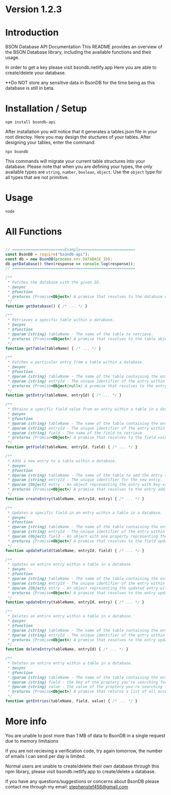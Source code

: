 # Version 1.2.3

# Introduction

BSON Database API Documentation
This README provides an overview of the BSON Database library, 
including the available functions and their usage. 

In order to get a key please visit bsondb.netlify.app
Here you are able to create/delete your database.

**Do NOT store any sensitive data in BsonDB for the time being
as this database is still in beta.

# Installation / Setup

`npm install bsondb-api`

After installation you will notice that it generates a tables.json
file in your root directoy. Here you may design the stuctures of your
tables. After designing your tables, enter the command:

`npx bsondb`

This commands will migrate your current table structures into your database.
Please note that when you are defining your types, the only available types
are `string`, `number`, `boolean`, `object`. Use the `object` type for all
types that are not primitive.


# Usage

`node`

# All Functions

```js

// =======================Example========================
const BsonDB = require("bsondb-api");
const db = new BsonDB(process.env.DATABASE_ID);
db.getDatabase().then(response => console.log(response));
// ======================================================

/**
 * Fetches the database with the given ID.
 * @async
 * @function
 * @returns {Promise<Object>} A promise that resolves to the database object or An error object on fail.
 */
function getDatabase() { /* ... */ }

/**
 * Retrieves a specific table within a database.
 * @async
 * @function
 * @param {string} tableName - The name of the table to retrieve.
 * @returns {Promise<Object>} A promise that resolves to the table object or An error object on fail.
 */
function getTable(tableName) { /* ... */ }

/**
 * Fetches a particular entry from a table within a database.
 * @async
 * @function
 * @param {string} tableName - The name of the table containing the entry.
 * @param {string} entryId - The unique identifier of the entry within the table.
 * @returns {Promise<Object|null>} A promise that resolves to the entry object or an error object.
 */
function getEntry(tableName, entryId) { /* ... */ }

/**
 * Obtains a specific field value from an entry within a table in a database.
 * @async
 * @function
 * @param {string} tableName - The name of the table containing the entry.
 * @param {string} entryId - The unique identifier of the entry within the table.
 * @param {string} field - The name of the field to retrieve.
 * @returns {Promise<Object>} A promise that resolves to the field value or an error object.
 */
function getField(tableName, entryId, field) { /* ... */ }

/**
 * Adds a new entry to a table within a database.
 * @async
 * @function
 * @param {string} tableName - The name of the table to add the entry to.
 * @param {string} entryId - The unique identifier for the new entry.
 * @param {Object} entry - An object representing the entry with key-value pairs.
 * @returns {Promise<Object>} A promise that resolves to the entry addition result or an error object.
 */
function createEntry(tableName, entryId, entry) { /* ... */ }

/**
 * Updates a specific field in an entry within a table in a database.
 * @async
 * @function
 * @param {string} tableName - The name of the table containing the entry.
 * @param {string} entryId - The unique identifier of the entry within the table.
 * @param {Object} field - An object with one property representing the updated field and its value.
 * @returns {Promise<Object>} A promise that resolves to the field update result or an error object.
 */
function updateField(tableName, entryId, field) { /* ... */ }

/**
 * Updates an entire entry within a table in a database.
 * @async
 * @function
 * @param {string} tableName - The name of the table containing the entry.
 * @param {string} entryId - The unique identifier of the entry within the table.
 * @param {Object} entry - An object representing the updated entry with key-value pairs.
 * @returns {Promise<Object>} A promise that resolves to the entry update result or an error object.
 */
function updateEntry(tableName, entryId, entry) { /* ... */ }

/**
 * Deletes an entire entry within a table in a database.
 * @async
 * @function
 * @param {string} tableName - The name of the table containing the entry.
 * @param {string} entryId - The unique identifier of the entry within the table.
 * @returns {Promise<Object>} A promise that resolves to the entry update result or an erro object.
 */
function deleteEntry(tableName, entryId) { /* ... */ }

/**
 * Deletes an entire entry within a table in a database.
 * @async
 * @function
 * @param {string} tableName - The name of the table containing the entry.
 * @param {string} field - the key of the proptery you're searching for
 * @param {string} value - the value of the proptery you're searching for
 * @returns {Promise<Object>} A promise that returns a list of all occurances of the key value pair in that table or an error obect.
 */
function getEntries(tableName, field, value) { /* ... */ }
```

# More info
You are unable to post more than 1 MB of data to BsonDB in a single request due
to memory limitaions

If you are not recieving a verification code, try again tomorrow, the number of
emails I can send per day is limited.

Normal users are unable to create/delete their own database through this npm 
library, please visit bsondb.netlify.app to create/delete a database.

If you have any questions/suggestions or concerns about BsonDB please contact me
through my email: stephenstef456@gmail.com

